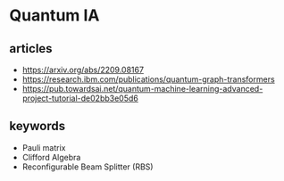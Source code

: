 # Quantum IA

## articles

- https://arxiv.org/abs/2209.08167
- https://research.ibm.com/publications/quantum-graph-transformers
- https://pub.towardsai.net/quantum-machine-learning-advanced-project-tutorial-de02bb3e05d6

## keywords

- Pauli matrix
- Clifford Algebra
- Reconfigurable Beam Splitter (RBS)

